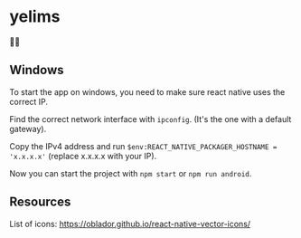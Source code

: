 # yelims
:notebook::smiley:

## Windows
To start the app on windows, you need to make sure react native uses the correct IP.

Find the correct network interface with `ipconfig`. (It's the one with a default gateway).

Copy the IPv4 address and run `$env:REACT_NATIVE_PACKAGER_HOSTNAME = 'x.x.x.x'` (replace x.x.x.x with your IP).

Now you can start the project with `npm start` or `npm run android`.

## Resources
List of icons: https://oblador.github.io/react-native-vector-icons/
